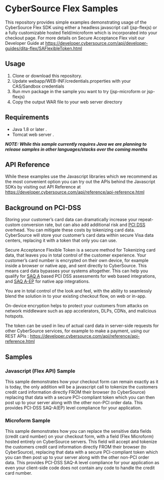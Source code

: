 # CyberSource Flex Samples

This repository provides simple examples demonstrating usage of the CyberSource Flex SDK using either a headless javascript call (jsp-flexjs) or a fully customizable hosted field/microform which is incorporated into your checkout page.  For more details on Secure Acceptance Flex visit our Developer Guide at https://developer.cybersource.com/api/developer-guides/dita-flex/SAFlexibleToken.html

## Usage

1. Clone or download this repository.
2. Update webapp/WEB-INF/credentials.properties with your CAS/Sandbox credentials
3. Run mvn package in the sample you want to try (jsp-microform or jsp-flexjs)
4. Copy the output WAR file to your web server directory

## Requirements
* Java 1.8 or later . 
* Tomcat web server .  

**_NOTE: While this sample currently requires Java we are planning to release samples in other languages/stacks over the coming months_**

## API Reference
While these examples use the Javascript libraries which we recommend as the most convenient option you can try out the APIs behind the Javascript SDKs by visiting out API Reference at https://developer.cybersource.com/api/reference/api-reference.html

## Background on PCI-DSS

Storing your customer’s card data can dramatically increase your repeat-custom conversion rate, but can also add additional risk and [PCI DSS](https://www.pcisecuritystandards.org/pci_security/) overhead. You can mitigate these costs by tokenizing card data. CyberSource will store your customer’s card data within secure Visa data centers, replacing it with a token that only you can use. 

Secure Acceptance Flexible Token is a secure method for Tokenizing card data, that leaves you in total control of the customer experience. Your customer’s card number is encrypted on their own device, for example inside a browser or native app, and sent directly to CyberSource. This means card data bypasses your systems altogether. This can help you qualify for [SAQ A](https://www.pcisecuritystandards.org/documents/Understanding_SAQs_PCI_DSS_v3.pdf) based PCI DSS assessments for web based integrations, and [SAQ A-EP](https://www.pcisecuritystandards.org/documents/Understanding_SAQs_PCI_DSS_v3.pdf) for native app integrations.

You are in total control of the look and feel, with the ability to seamlessly blend the solution in to your existing checkout flow, on web or in-app.

On-device encryption helps to protect your customers from attacks on network middleware such as app accelerators, DLPs, CDNs, and malicious hotspots.

The token can be used in lieu of actual card data in server-side requests for other CyberSource services, for example to make a payment, using our REST APIs : https://developer.cybersource.com/api/reference/api-reference.html

## Samples

### Javascript (Flex API) Sample

This sample demonstrates how your checkout form can remain exactly as it is today, the only addition will be a javascript call to tokenize the customers credit card information directly FROM their browser (to CyberSource) replacing that data with a secure PCI-compliant token which you can then post up to your server along with the other non-PCI order data.  This provides PCI-DSS SAQ-A(EP) level compliance for your application.  

### Microform Sample

This sample demonstrates how you can replace the sensitive data fields (credit card number) on your checkout form, with a field (Flex Microform) hosted entirely on CyberSource servers.  This field will accept and tokenize the customers credit card information directly FROM their browser (to CyberSource), replacing that data with a secure PCI-compliant token which you can then post up to your server along with the other non-PCI order data.  This provides PCI-DSS SAQ-A level compliance for your application as even your client-side code does not contain any code to handle the credit card number.
